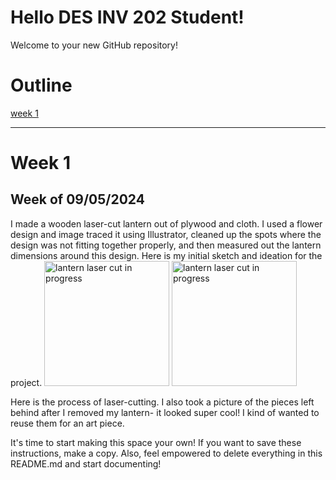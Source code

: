 # Hello DES INV 202 Student!
Welcome to your new GitHub repository! 

# Outline
[week 1](README.md#week-1)

---

# Week 1 #
## Week of 09/05/2024

I made a wooden laser-cut lantern out of plywood and cloth. I used a flower design and image traced it using Illustrator, cleaned up the spots where the design was not fitting together properly, and then measured out the lantern dimensions around this design. Here is my initial sketch and ideation for the project. 
<img width="200" alt="lantern laser cut in progress" src="assets/IMG_9215.jpg"> <img width="200" alt="lantern laser cut in progress" src="assets/IMG_9216.jpg">

Here is the process of laser-cutting. I also took a picture of the pieces left behind after I removed my lantern- it looked super cool! I kind of wanted to reuse them for an art piece. 


It's time to start making this space your own! If you want to save these instructions, make a copy.  Also, feel empowered to delete everything in this README.md and start documenting! 


